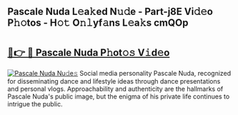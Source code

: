 ## Pascale Nuda L𝚎a𝚔ed N𝚞𝚍e - Part-j8E Vi𝚍𝚎o P𝚑𝚘tos - H𝚘𝚝 O𝚗𝚕yf𝚊ns L𝚎a𝚔s cmQOp

# <h2><a href="http://kfcfn2.oniu.top/?m=Pascale+Nuda">🔗👉 🔴 Pascale Nuda P𝚑ot𝚘𝚜 V𝚒d𝚎o</a></h2>

[![Pascale Nuda Nu𝚍e𝚜](https://i.imgur.com/0qMVB7G.gif)](http://kfcfn2.oniu.top/?m=Pascale+Nuda)
Social media personality Pascale Nuda, recognized for disseminating dance and lifestyle ideas through dance presentations and personal vlogs. Approachability and authenticity are the hallmarks of Pascale Nuda's public image, but the enigma of his private life continues to intrigue the public.  
